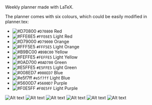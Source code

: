 Weekly planner made with LaTeX.

The planner comes with six colours, which could be easily modified in planner.tex: 

- ![#D70800](https://via.placeholder.com/15/D70800/000000?text=+) `#D70800` Red
- ![#FFE6E5](https://via.placeholder.com/15/FFE6E5/000000?text=+) `#FFE6E5` Light Red
- ![#D79000](https://via.placeholder.com/15/D79000/000000?text=+) `#D79000` Orange
- ![#FFF5E5](https://via.placeholder.com/15/FFF5E5/000000?text=+) `#FFF5E5` Light Orange
- ![#B9BC00](https://via.placeholder.com/15/B9BC00/000000?text=+) `#B9BC00` Yellow
- ![#FEFFE5](https://via.placeholder.com/15/FEFFE5/000000?text=+) `#FEFFE5` Light Yellow
- ![#0AD700](https://via.placeholder.com/15/0AD700/000000?text=+) `#0AD700` Green
- ![#E5FFE5](https://via.placeholder.com/15/E5FFE5/000000?text=+) `#E5FFE5` Light Green
- ![#008ED7](https://via.placeholder.com/15/008ED7/000000?text=+) `#008ED7` Blue
- ![#e5f7ff](https://via.placeholder.com/15/e5f7ff/000000?text=+) `#e5f7ff` Light Blue
- ![#5600D7](https://via.placeholder.com/15/5600D7/000000?text=+) `#5600D7` Purple
- ![#F0E5FF](https://via.placeholder.com/15/F0E5FF/000000?text=+) `#F0E5FF` Light Purple

![Alt text](./images/planner_red.png)
![Alt text](./images/planner_orange.png)
![Alt text](./images/planner_yellow.png)
![Alt text](./images/planner_green.png)
![Alt text](./images/planner_blue.png)
![Alt text](./images/planner_purple.png)
